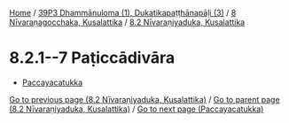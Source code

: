 
[Home](/) / [39P3 Dhammānuloma (1), Dukatikapaṭṭhānapāḷi (3)](../...md) / [8 Nīvaraṇagocchaka, Kusalattika](...md) / [8.2 Nīvaraṇiyaduka, Kusalattika](../39P3/8/8.2.md)

# 8.2.1--7 Paṭiccādivāra

* [Paccayacatukka](8.2.1--7/Paccayacatukka.md)

[Go to previous page (8.2 Nīvaraṇiyaduka, Kusalattika)](../39P3/8/8.2.md) / [Go to parent page (8.2 Nīvaraṇiyaduka, Kusalattika)](../39P3/8/8.2.md) / [Go to next page (Paccayacatukka)](8.2.1--7/Paccayacatukka.md)


